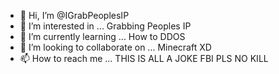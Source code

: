 - 👋 Hi, I’m @IGrabPeoplesIP
- 👀 I’m interested in ... Grabbing Peoples IP
- 🌱 I’m currently learning ... How to DDOS
- 💞️ I’m looking to collaborate on ... Minecraft XD
- 📫 How to reach me ...
THIS IS ALL A JOKE FBI PLS NO KILL
<!---
IGrabPeoplesIP/IGrabPeoplesIP is a ✨ special ✨ repository because its `README.md` (this file) appears on your GitHub profile.
You can click the Preview link to take a look at your changes.
--->
